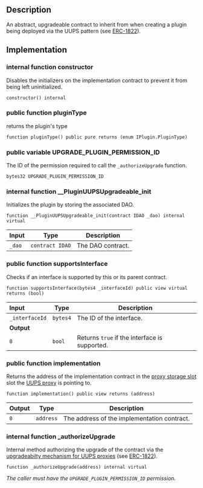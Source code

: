 ## Description

An abstract, upgradeable contract to inherit from when creating a plugin being deployed via the UUPS pattern (see [ERC-1822](https://eips.ethereum.org/EIPS/eip-1822)).

## Implementation

### internal function constructor

Disables the initializers on the implementation contract to prevent it from being left uninitialized.

```solidity
constructor() internal
```

### public function pluginType

returns the plugin's type

```solidity
function pluginType() public pure returns (enum IPlugin.PluginType)
```

### public variable UPGRADE_PLUGIN_PERMISSION_ID

The ID of the permission required to call the `_authorizeUpgrade` function.

```solidity
bytes32 UPGRADE_PLUGIN_PERMISSION_ID
```

### internal function \_\_PluginUUPSUpgradeable_init

Initializes the plugin by storing the associated DAO.

```solidity
function __PluginUUPSUpgradeable_init(contract IDAO _dao) internal virtual
```

| Input  | Type            | Description       |
| :----- | --------------- | ----------------- |
| `_dao` | `contract IDAO` | The DAO contract. |

### public function supportsInterface

Checks if an interface is supported by this or its parent contract.

```solidity
function supportsInterface(bytes4 _interfaceId) public view virtual returns (bool)
```

| Input          | Type     | Description                                   |
| :------------- | -------- | --------------------------------------------- |
| `_interfaceId` | `bytes4` | The ID of the interface.                      |
| **Output**     |          |
| `0`            | `bool`   | Returns `true` if the interface is supported. |

### public function implementation

Returns the address of the implementation contract in the [proxy storage slot](https://eips.ethereum.org/EIPS/eip-1967) slot the [UUPS proxy](https://eips.ethereum.org/EIPS/eip-1822) is pointing to.

```solidity
function implementation() public view returns (address)
```

| Output | Type      | Description                                 |
| ------ | --------- | ------------------------------------------- |
| `0`    | `address` | The address of the implementation contract. |

### internal function \_authorizeUpgrade

Internal method authorizing the upgrade of the contract via the [upgradeabilty mechanism for UUPS proxies](https://docs.openzeppelin.com/contracts/4.x/api/proxy#UUPSUpgradeable) (see [ERC-1822](https://eips.ethereum.org/EIPS/eip-1822)).

```solidity
function _authorizeUpgrade(address) internal virtual
```

_The caller must have the `UPGRADE_PLUGIN_PERMISSION_ID` permission._

<!--CONTRACT_END-->
